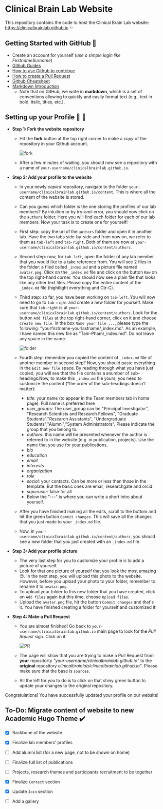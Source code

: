 # Clinical Brain Lab Website

This repository contains the code to host the Clinical Brain Lab website: https://clinicalbrainlab.github.io ✨

## Getting Started with GitHub :memo:
- Create an account for yourself (*use a simple login like FirstnameSurname*)
- [Github Guides](https://guides.github.com/)
- [How to use Github to contribue](https://neurokit2.readthedocs.io/en/latest/contributing/contributing.html#how-to-use-github-to-contribute)
- [How to create a Pull Request](https://www.earthdatascience.org/courses/intro-to-earth-data-science/git-github/github-collaboration/how-to-submit-pull-requests-on-github/)
- [Github Cheatsheet](https://github.com/tiimgreen/github-cheat-sheet)
- [Markdown Introduction](https://guides.github.com/features/mastering-markdown/)
  - Note that on GitHub, we write in **markdown**, which is a set of conventions allowing to quickly and easily format text (e.g., text in bold, italic, titles, etc.).


## Setting up your Profile :woman: :man:

- **Step 1: Fork the website repository**
  - Hit the **fork** button at the top right corner to make a *copy* of the repository in your Github account.

    ![fork](https://github.com/RealityBending/Onboarding/blob/master/img/fork-repo.png)

   -  After a few minutes of waiting, you should now see a repository with a name of `your-username/clinicalbrainlab.github.io`.

 - **Step 2: Add your profile to the website**
   - In your newly *copied* repository, navigate to the folder `your-username/clinicalbrainlab.github.io/content`. This is where all the content of the website is stored.
   - Can you guess which folder is the one storing the profiles of our lab members? By intuition or by try-and-error, you should now click on the `authors` folder. Here you will find each folder for each of our lab members. Now your task is to create one for yourself!
   - First step: copy the url of the `authors` folder and open it in another tab. Have the two tabs side-by-side and from now on, we refer to them as `tab-left` and `tab-right`. Both of them are now at `your-username/clinicalbrainlab.github.io/content/authors`.
   - Second step: now, for `tab-left`, open the folder of any lab member that you would like to a take reference from. You will see 2 files in the folder: a filed called `_index.md` and a picture file named `avatar.png`. Click on the `_index.md` file and click on the button `Raw` on the top right-hand corner. You should now see a plain file that looks like any other text files. Please copy the entire content of the `_index.md` file (hightlight everything and Ctr-C).
   - Third step: so far, you have been working on `tab-left`. You will now need to go to `tab-right` and create a new folder for yourself. Make sure that `tab-right` is at `your-username/clinicalbrainlab.github.io/content/authors`. Look for the button `Add files` at the top right-hand corner, click on it and choose `Create new file`. In the box `Name your file ...`, please type the following: "yourfirstname-yourlastname/_index.md". As an example, I have named this new file as "Tam-Pham/_index.md". Do not leave any space in the name. 
 
      ![folder](https://github.com/RealityBending/Onboarding/blob/master/img/create-folder.PNG) 
 
   - Fourth step: remember you copied the content of `_index.md` file of another member in second step? Now, you should paste everything in the `Edit new file` space. By reading through what you have just copied, you will see that the file contains a anumber of sub-headings.Now, to make this `_index.md` file yours, you need to customize the content (*the order of the sub-headings doesn't matter):
        - *title*: your name (to appear in the Team members tab in home page). Full name is preferred here
        - *user_groups*: The user_group can be "Principal Investigator", "Research Scientists and Research Fellows", "Graduate Students","Research Assistants", "Undergraduate Students","Alumni","System Administrators". Please indicate the group that you belong to. 
        - *authors*: this name will be presented whenever the author is referred to in the website (e.g. in publication, projects). Use the name that you use for your publications.
        - *bio*
        - *education*
        - *email*
        - *interests*
        - *organization*
        - *role*
        - *social*: your contacts. Can be more or less than those in the template. But the basic ones are email, researchgate and orcid
        - *superuser*: false for all
        - Below the "---" is where you can write a short intro about yourself.
    - After you have finished making all the edits, scroll to the bottom and hit the green button `Commit changes`. This will save all the changes that you just made to your `_index.md` file.
    - Now, in `your-username/clinicalbrainlab.github.io/content/authors`, you should see a new folder that you just created with an `_index.md` file.
  - **Step 3: Add your profile picture**
    - The very last step for you to customize your profile is to add a picture of yourself.
    - Look for that one picture of yourself that you look the most amazing 😊. In the next step, you will upload this photo to the website. However, before you upload your photo to your folder, remember to rename it to `avatar.png`.
    - To upload your folder to this new folder that you have created, click on `Add files` again but this time, choose `Upload files`. 
    - Upload the `avatar.png` file, hit the button `Commit changes` and that's it. You have finished creating a folder for yourself and customized it!

  - **Step 4: Make a Pull Request**
    - You are almost finished! Go back to `your-username/clinicalbrainlab.github.io` main page to look for the *Pull Rquest* sign. Click on it.

      ![PR](https://github.com/RealityBending/Onboarding/blob/master/img/PR.png)

    - The page will show that you are trying to make a Pull Request from **your** repositorty *"your-username/clinicalbrainlab.github.io"* to the **original** repository *clinicalbrainlab/clinicalbrainlab.github.io"*. Please make sure that the base is `sources`.
    - All the left for you to do is to click on that shiny green button to update your changes to the original repository.

Congratulations! You have successfully updated your profile on our website!



## To-Do: Migrate content of website to new Academic Hugo Theme :heavy_check_mark:

- [x] Backbone of the website
- [x] Finalize lab members' profiles
- [ ] Add alumni list (for a new page, not to be shown on home)
- [ ] Finalize full list of publications
- [ ] Projects, research themes and participants recruitment to be together
- [x] Finalize `Contact` section
- [x] Update `Join` section
- [ ] Add a gallery

